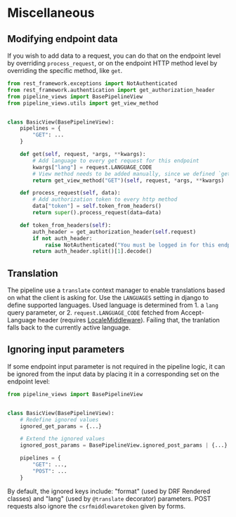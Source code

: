 # Miscellaneous

## Modifying endpoint data

If you wish to add data to a request, you can do that on the endpoint
level by overriding `process_request`, or on the endpoint HTTP method
level by overriding the specific method, like `get`.

```python
from rest_framework.exceptions import NotAuthenticated
from rest_framework.authentication import get_authorization_header
from pipeline_views import BasePipelineView
from pipeline_views.utils import get_view_method


class BasicView(BasePipelineView):
    pipelines = {
        "GET": ...
    }

    def get(self, request, *args, **kwargs):
        # Add language to every get request for this endpoint
        kwargs["lang"] = request.LANGUAGE_CODE
        # View method needs to be added manually, since we defined `get` ourselves
        return get_view_method("GET")(self, request, *args, **kwargs)

    def process_request(self, data):
        # Add authorization token to every http method
        data["token"] = self.token_from_headers()
        return super().process_request(data=data)

    def token_from_headers(self):
        auth_header = get_authorization_header(self.request)
        if not auth_header:
            raise NotAuthenticated("You must be logged in for this endpoint.")
        return auth_header.split()[1].decode()
```

## Translation

The pipeline use a `translate` context manager to enable translations based on what the
client is asking for. Use the `LANGUAGES` setting in django to define supported languages.
Used language is determined from 1. a `lang` query parameter, or 2. `request.LANGUAGE_CODE`
fetched from Accept-Language header (requires [LocaleMiddleware]). Failing that, the
tranlation falls back to the currently active language.

## Ignoring input parameters

If some endpoint input parameter is not required in the pipeline logic, it can be ignored
from the input data by placing it in a corresponding set on the endpoint level:

```python hl_lines="5 6 8 9"
from pipeline_views import BasePipelineView


class BasicView(BasePipelineView):
    # Redefine ignored values
    ignored_get_params = {...}

    # Extend the ignored values
    ignored_post_params = BasePipelineView.ignored_post_params | {...}

    pipelines = {
        "GET": ...,
        "POST": ...
    }
```

By default, the ignored keys include: "format" (used by DRF Rendered classes)
and "lang" (used by `@translate` decorator) parameters. POST requests also ignore the
`csrfmiddlewaretoken` given by forms.

[LocaleMiddleware]: https://docs.djangoproject.com/en/dev/ref/middleware/#django.middleware.locale.LocaleMiddleware